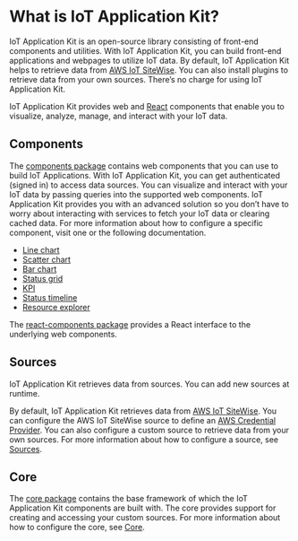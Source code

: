 # What is IoT Application Kit? 


IoT Application Kit is an open-source library consisting of front-end components and utilities. With IoT Application Kit, you can build front-end applications and webpages to utilize IoT data. By default, IoT Application Kit helps to retrieve data from [AWS IoT SiteWise](https://docs.aws.amazon.com/iot-sitewise/latest/userguide/what-is-sitewise.html). You can also install plugins to retrieve data from your own sources. There’s no charge for using IoT Application Kit. 

IoT Application Kit provides web and [React](https://reactjs.org/) components that enable you to visualize, analyze, manage, and interact with your IoT data. 

## Components

The [components package](https://www.npmjs.com/package/@iot-app-kit/components) contains web components that you can use to build IoT Applications. With IoT Application Kit, you can get authenticated (signed in) to access data sources. You can visualize and interact with your IoT data by passing queries into the supported web components. IoT Application Kit provides you with an advanced solution so you don’t have to worry about interacting with services to fetch your IoT data or clearing cached data. For more information about how to configure a specific component, visit one or the following documentation. 

* [Line chart](https://github.com/awslabs/iot-app-kit/tree/main/docs/LineChart.md)
* [Scatter chart](https://github.com/awslabs/iot-app-kit/tree/main/docs/ScatterChart.md)
* [Bar chart](https://github.com/awslabs/iot-app-kit/tree/main/docs/BarChart.md)
* [Status grid](https://github.com/awslabs/iot-app-kit/tree/main/docs/StatusGrid.md)
* [KPI](https://github.com/awslabs/iot-app-kit/tree/main/docs/KPI.md)
* [Status timeline](https://github.com/awslabs/iot-app-kit/tree/main/docs/StatusTimeline.md)
* [Resource explorer](https://github.com/awslabs/iot-app-kit/tree/main/docs/ResourceExplorer.md)

The [react-components package](https://www.npmjs.com/package/@iot-app-kit/react-components) provides a React interface to the underlying web components.

## Sources

IoT Application Kit retrieves data from sources. You can add new sources at runtime.

By default, IoT Application Kit retrieves data from [AWS IoT SiteWise](https://www.npmjs.com/package/@iot-app-kit/source-iotsitewise). You can configure the AWS IoT SiteWise source to define an [AWS Credential Provider](https://www.npmjs.com/package/@aws-sdk/credential-providers). You can also configure a custom source to retrieve data from your own sources. For more information about how to configure a source, see [Sources](https://github.com/awslabs/iot-app-kit/tree/main/docs/Sources.md). 

## Core

The [core package](https://www.npmjs.com/package/@iot-app-kit/core) contains the base framework of which the IoT Application Kit components are built with. The core provides support for creating and accessing your custom sources. For more information about how to configure the core, see [Core](https://github.com/awslabs/iot-app-kit/tree/main/docs/Core.md).  

